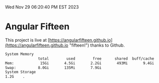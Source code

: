 Wed Nov 29 06:20:40 PM EST 2023

# Angular Fifteen


This project is live at [https://angularfifteen.github.io](https://angularfifteen.github.io "fifteen!") thanks to Github.

```bash
System Memory
               total        used        free      shared  buff/cache   available
Mem:            15Gi       4.5Gi       2.2Gi       493Mi       9.4Gi        10Gi
Swap:          8.0Gi       135Mi       7.9Gi
System Storage
1.2G	.
```
```bash
